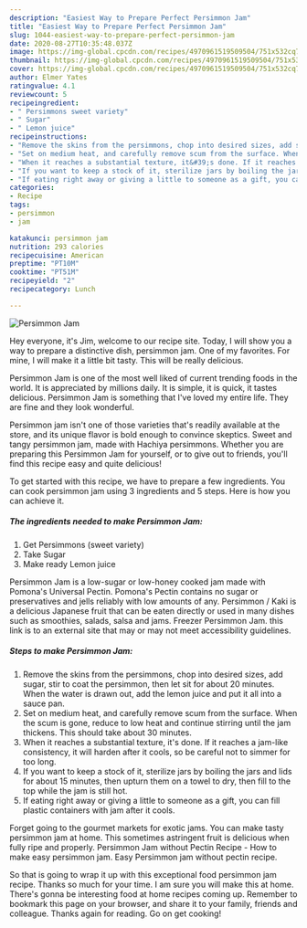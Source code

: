 ```yaml
---
description: "Easiest Way to Prepare Perfect Persimmon Jam"
title: "Easiest Way to Prepare Perfect Persimmon Jam"
slug: 1044-easiest-way-to-prepare-perfect-persimmon-jam
date: 2020-08-27T10:35:48.037Z
image: https://img-global.cpcdn.com/recipes/4970961519509504/751x532cq70/persimmon-jam-recipe-main-photo.jpg
thumbnail: https://img-global.cpcdn.com/recipes/4970961519509504/751x532cq70/persimmon-jam-recipe-main-photo.jpg
cover: https://img-global.cpcdn.com/recipes/4970961519509504/751x532cq70/persimmon-jam-recipe-main-photo.jpg
author: Elmer Yates
ratingvalue: 4.1
reviewcount: 5
recipeingredient:
- " Persimmons sweet variety"
- " Sugar"
- " Lemon juice"
recipeinstructions:
- "Remove the skins from the persimmons, chop into desired sizes, add sugar, stir to coat the persimmon, then let sit for about 20 minutes. When the water is drawn out, add the lemon juice and put it all into a sauce pan."
- "Set on medium heat, and carefully remove scum from the surface. When the scum is gone, reduce to low heat and continue stirring until the jam thickens. This should take about 30 minutes."
- "When it reaches a substantial texture, it&#39;s done. If it reaches a jam-like consistency, it will harden after it cools, so be careful not to simmer for too long."
- "If you want to keep a stock of it, sterilize jars by boiling the jars and lids for about 15 minutes, then upturn them on a towel to dry, then fill to the top while the jam is still hot."
- "If eating right away or giving a little to someone as a gift, you can fill plastic containers with jam after it cools."
categories:
- Recipe
tags:
- persimmon
- jam

katakunci: persimmon jam 
nutrition: 293 calories
recipecuisine: American
preptime: "PT10M"
cooktime: "PT51M"
recipeyield: "2"
recipecategory: Lunch

---
```



![Persimmon Jam](https://img-global.cpcdn.com/recipes/4970961519509504/751x532cq70/persimmon-jam-recipe-main-photo.jpg)

Hey everyone, it's Jim, welcome to our recipe site. Today, I will show you a way to prepare a distinctive dish, persimmon jam. One of my favorites. For mine, I will make it a little bit tasty. This will be really delicious.

Persimmon Jam is one of the most well liked of current trending foods in the world. It is appreciated by millions daily. It is simple, it is quick, it tastes delicious. Persimmon Jam is something that I've loved my entire life. They are fine and they look wonderful.

Persimmon jam isn&#39;t one of those varieties that&#39;s readily available at the store, and its unique flavor is bold enough to convince skeptics. Sweet and tangy persimmon jam, made with Hachiya persimmons. Whether you are preparing this Persimmon Jam for yourself, or to give out to friends, you&#39;ll find this recipe easy and quite delicious!


To get started with this recipe, we have to prepare a few ingredients. You can cook persimmon jam using 3 ingredients and 5 steps. Here is how you can achieve it.

<!--inarticleads1-->

##### The ingredients needed to make Persimmon Jam:

1. Get  Persimmons (sweet variety)
1. Take  Sugar
1. Make ready  Lemon juice


Persimmon Jam is a low-sugar or low-honey cooked jam made with Pomona&#39;s Universal Pectin. Pomona&#39;s Pectin contains no sugar or preservatives and jells reliably with low amounts of any. Persimmon / Kaki is a delicious Japanese fruit that can be eaten directly or used in many dishes such as smoothies, salads, salsa and jams. Freezer Persimmon Jam. this link is to an external site that may or may not meet accessibility guidelines. 

<!--inarticleads2-->

##### Steps to make Persimmon Jam:

1. Remove the skins from the persimmons, chop into desired sizes, add sugar, stir to coat the persimmon, then let sit for about 20 minutes. When the water is drawn out, add the lemon juice and put it all into a sauce pan.
1. Set on medium heat, and carefully remove scum from the surface. When the scum is gone, reduce to low heat and continue stirring until the jam thickens. This should take about 30 minutes.
1. When it reaches a substantial texture, it&#39;s done. If it reaches a jam-like consistency, it will harden after it cools, so be careful not to simmer for too long.
1. If you want to keep a stock of it, sterilize jars by boiling the jars and lids for about 15 minutes, then upturn them on a towel to dry, then fill to the top while the jam is still hot.
1. If eating right away or giving a little to someone as a gift, you can fill plastic containers with jam after it cools.


Forget going to the gourmet markets for exotic jams. You can make tasty persimmon jam at home. This sometimes astringent fruit is delicious when fully ripe and properly. Persimmon Jam without Pectin Recipe - How to make easy persimmon jam. Easy Persimmon jam without pectin recipe. 

So that is going to wrap it up with this exceptional food persimmon jam recipe. Thanks so much for your time. I am sure you will make this at home. There's gonna be interesting food at home recipes coming up. Remember to bookmark this page on your browser, and share it to your family, friends and colleague. Thanks again for reading. Go on get cooking!
